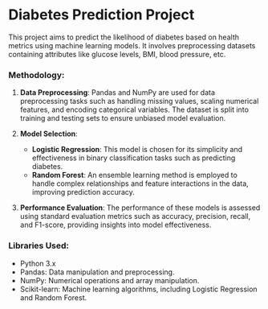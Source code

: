 # Diabetes Prediction Project

This project aims to predict the likelihood of diabetes based on health metrics using machine learning models. It involves preprocessing datasets containing attributes like glucose levels, BMI, blood pressure, etc.

### Methodology:
1. **Data Preprocessing**: Pandas and NumPy are used for data preprocessing tasks such as handling missing values, scaling numerical features, and encoding categorical variables. The dataset is split into training and testing sets to ensure unbiased model evaluation.

2. **Model Selection**:
   - **Logistic Regression**: This model is chosen for its simplicity and effectiveness in binary classification tasks such as predicting diabetes.
   - **Random Forest**: An ensemble learning method is employed to handle complex relationships and feature interactions in the data, improving prediction accuracy.

3. **Performance Evaluation**: The performance of these models is assessed using standard evaluation metrics such as accuracy, precision, recall, and F1-score, providing insights into model effectiveness.

### Libraries Used:
- Python 3.x
- Pandas: Data manipulation and preprocessing.
- NumPy: Numerical operations and array manipulation.
- Scikit-learn: Machine learning algorithms, including Logistic Regression and Random Forest.
